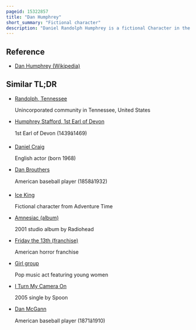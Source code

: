```yaml
---
pageid: 15322857
title: "Dan Humphrey"
short_summary: "Fictional character"
description: "Daniel Randolph Humphrey is a fictional Character in the Gossip Girl Franchise."
---
```


## Reference

- [Dan Humphrey (Wikipedia)](https://en.wikipedia.org/?curid=15322857)

## Similar TL;DR

- [Randolph, Tennessee](/tldr/en/randolph-tennessee)

  Unincorporated community in Tennessee, United States

- [Humphrey Stafford, 1st Earl of Devon](/tldr/en/humphrey-stafford-1st-earl-of-devon)

  1st Earl of Devon (1439â1469)

- [Daniel Craig](/tldr/en/daniel-craig)

  English actor (born 1968)

- [Dan Brouthers](/tldr/en/dan-brouthers)

  American baseball player (1858â1932)

- [Ice King](/tldr/en/ice-king)

  Fictional character from Adventure Time

- [Amnesiac (album)](/tldr/en/amnesiac-album)

  2001 studio album by Radiohead

- [Friday the 13th (franchise)](/tldr/en/friday-the-13th-franchise)

  American horror franchise

- [Girl group](/tldr/en/girl-group)

  Pop music act featuring young women

- [I Turn My Camera On](/tldr/en/i-turn-my-camera-on)

  2005 single by Spoon

- [Dan McGann](/tldr/en/dan-mcgann)

  American baseball player (1871â1910)

